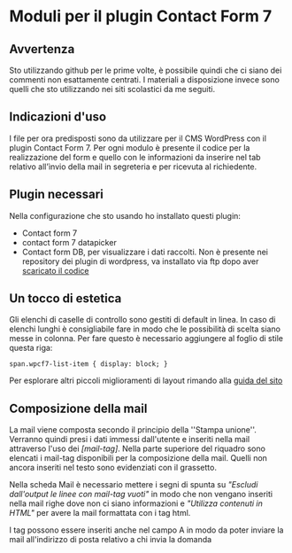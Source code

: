 # Moduli per il plugin Contact Form 7

## Avvertenza

Sto utilizzando github per le prime volte, è possibile quindi che ci siano dei commenti non esattamente centrati. I materiali a disposizione invece sono quelli che sto utilizzando nei siti scolastici da me seguiti.

## Indicazioni d'uso

I file per ora predisposti sono da utilizzare per il CMS WordPress con il plugin Contact Form 7. Per ogni modulo è presente il codice per la realizzazione del form e quello con le informazioni da inserire nel tab relativo all'ìnvio della mail in segreteria e per ricevuta al richiedente.

## Plugin necessari

Nella configurazione che sto usando ho installato questi plugin:

* Contact form 7
* contact form 7 datapicker
* Contact form DB, per visualizzare i dati raccolti. Non è presente nei repository dei plugin di wordpress, va installato via ftp dopo aver [scaricato il codice](https://github.com/mdsimpson/contact-form-7-to-database-extension/releases)

## Un tocco di estetica

Gli elenchi di caselle di controllo sono gestiti di default in linea. In caso di elenchi lunghi è consigliabile fare in modo che le possibilità di scelta siano messe in colonna. Per fare questo è necessario aggiungere al foglio di stile questa riga:

<code>span.wpcf7-list-item { display: block; }</code>

Per esplorare altri piccoli miglioramenti di layout rimando alla [guida del sito](https://contactform7.com/custom-layout-for-checkboxes-and-radio-buttons/)

## Composizione della mail

La mail viene composta secondo il principio della ''Stampa unione''. Verranno quindi presi i dati immessi dall'utente e inseriti nella mail attraverso l'uso dei _[mail-tag]_. Nella parte superiore del riquadro sono elencati i mail-tag disponibili per la composizione della mail. Quelli non ancora inseriti nel testo sono evidenziati con il grassetto.

Nella scheda Mail è necessario mettere i segni di spunta su _"Escludi dall'output le linee con mail-tag vuoti"_ in modo che non vengano inseriti nella mail righe dove non ci siano informazioni e _"Utilizza contenuti in HTML"_ per avere la mail formattata con i tag html.

I tag possono essere inseriti anche nel campo A in modo da poter inviare la mail all'indirizzo di posta relativo a chi invia la domanda
